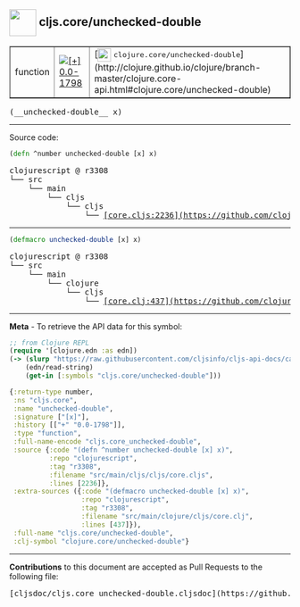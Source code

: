 ## <img width="48px" valign="middle" src="http://i.imgur.com/Hi20huC.png"> cljs.core/unchecked-double

 <table border="1">
<tr>

<td>function</td>
<td><a href="https://github.com/cljsinfo/cljs-api-docs/tree/0.0-1798"><img valign="middle" alt="[+] 0.0-1798" src="https://img.shields.io/badge/+-0.0--1798-lightgrey.svg"></a> </td>
<td>
[<img height="24px" valign="middle" src="http://i.imgur.com/1GjPKvB.png"> <samp>clojure.core/unchecked-double</samp>](http://clojure.github.io/clojure/branch-master/clojure.core-api.html#clojure.core/unchecked-double)
</td>
</tr>
</table>

 <samp>
(__unchecked-double__ x)<br>
</samp>

---





Source code:

```clj
(defn ^number unchecked-double [x] x)
```

 <pre>
clojurescript @ r3308
└── src
    └── main
        └── cljs
            └── cljs
                └── <ins>[core.cljs:2236](https://github.com/clojure/clojurescript/blob/r3308/src/main/cljs/cljs/core.cljs#L2236)</ins>
</pre>


---

```clj
(defmacro unchecked-double [x] x)
```

 <pre>
clojurescript @ r3308
└── src
    └── main
        └── clojure
            └── cljs
                └── <ins>[core.clj:437](https://github.com/clojure/clojurescript/blob/r3308/src/main/clojure/cljs/core.clj#L437)</ins>
</pre>

---

__Meta__ - To retrieve the API data for this symbol:

```clj
;; from Clojure REPL
(require '[clojure.edn :as edn])
(-> (slurp "https://raw.githubusercontent.com/cljsinfo/cljs-api-docs/catalog/cljs-api.edn")
    (edn/read-string)
    (get-in [:symbols "cljs.core/unchecked-double"]))
```

```clj
{:return-type number,
 :ns "cljs.core",
 :name "unchecked-double",
 :signature ["[x]"],
 :history [["+" "0.0-1798"]],
 :type "function",
 :full-name-encode "cljs.core_unchecked-double",
 :source {:code "(defn ^number unchecked-double [x] x)",
          :repo "clojurescript",
          :tag "r3308",
          :filename "src/main/cljs/cljs/core.cljs",
          :lines [2236]},
 :extra-sources ({:code "(defmacro unchecked-double [x] x)",
                  :repo "clojurescript",
                  :tag "r3308",
                  :filename "src/main/clojure/cljs/core.clj",
                  :lines [437]}),
 :full-name "cljs.core/unchecked-double",
 :clj-symbol "clojure.core/unchecked-double"}

```

---

__Contributions__ to this document are accepted as Pull Requests to the following file:

 <pre>
[cljsdoc/cljs.core_unchecked-double.cljsdoc](https://github.com/cljsinfo/cljs-api-docs/blob/master/cljsdoc/cljs.core_unchecked-double.cljsdoc)
</pre>


